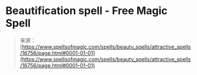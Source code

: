 <!--yml
category: 未分类
date: 2024-06-12 18:57:27
-->

# Beautification spell - Free Magic Spell

> 来源：[https://www.spellsofmagic.com/spells/beauty_spells/attractive_spells/16756/page.html#0001-01-01](https://www.spellsofmagic.com/spells/beauty_spells/attractive_spells/16756/page.html#0001-01-01)